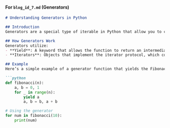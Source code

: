 
#### For `blog_id_7.md` (Generators)

```markdown
# Understanding Generators in Python

## Introduction
Generators are a special type of iterable in Python that allow you to create an iterator in a more memory-efficient way. They generate items one at a time and only when requested, making them useful for working with large datasets.

## How Generators Work
Generators utilize:
- **Yield**: A keyword that allows the function to return an intermediate result while maintaining its state.
- **Iterators**: Objects that implement the iterator protocol, which consists of `__iter__()` and `__next__()` methods.

## Example
Here’s a simple example of a generator function that yields the Fibonacci sequence:

```python
def fibonacci(n):
    a, b = 0, 1
    for _ in range(n):
        yield a
        a, b = b, a + b

# Using the generator
for num in fibonacci(10):
    print(num)  
